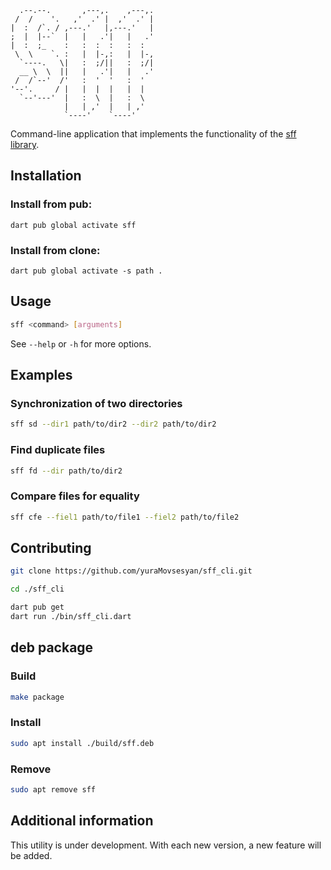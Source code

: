 ```                                 
  .--.--.       ,---,.    ,---,. 
 /  /    '.   ,'  .' |  ,'  .' | 
|  :  /`. / ,---.'   |,---.'   | 
;  |  |--`  |   |   .'|   |   .' 
|  :  ;_    :   :  :  :   :  :   
 \  \    `. :   |  |-,:   |  |-, 
  `----.   \|   :  ;/||   :  ;/| 
  __ \  \  ||   |   .'|   |   .' 
 /  /`--'  /'   :  '  '   :  '   
'--'.     / |   |  |  |   |  |   
  `--'---'  |   :  \  |   :  \   
            |   | ,'  |   | ,'   
            `----'    `----'                            
```                     

Command-line application that implements the functionality of the [sff library](https://github.com/yuraMovsesyan/sff_lib).

## Installation
### Install from pub:
`dart pub global activate sff`

### Install from clone:
`dart pub global activate -s path .`

## Usage
```bash
sff <command> [arguments]
```

See `--help` or `-h` for more options.

## Examples

### Synchronization of two directories

```bash
sff sd --dir1 path/to/dir2 --dir2 path/to/dir2
```

### Find duplicate files

```bash
sff fd --dir path/to/dir2
```

### Compare files for equality

```bash
sff cfe --fiel1 path/to/file1 --fiel2 path/to/file2
```

## Contributing

```bash
git clone https://github.com/yuraMovsesyan/sff_cli.git

cd ./sff_cli

dart pub get
dart run ./bin/sff_cli.dart
```

## deb package 
### Build
```bash
make package
```

### Install
```bash
sudo apt install ./build/sff.deb
```

### Remove
```bash
sudo apt remove sff
```

## Additional information

This utility is under development. With each new version, a new feature will be added.